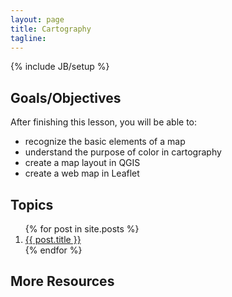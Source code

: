 ```yaml
---
layout: page
title: Cartography
tagline: 
---
```

{% include JB/setup %}

## Goals/Objectives

After finishing this lesson, you will be able to:

  - recognize the basic elements of a map
  - understand the purpose of color in cartography
  - create a map layout in QGIS
  - create a web map in Leaflet

## Topics

<ol class="posts">
  {% for post in site.posts %}
    <li><a href="{{ BASE_PATH }}{{ post.url }}">{{ post.title }}</a></li>
  {% endfor %}
</ol>

## More Resources

